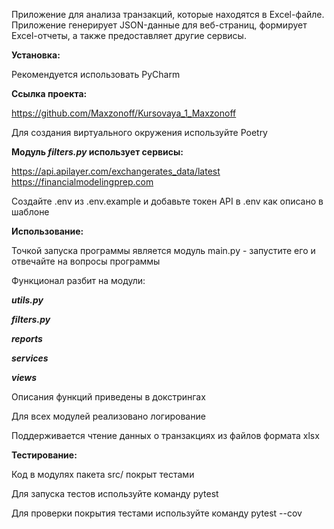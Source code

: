 Приложение для анализа транзакций,
которые находятся в Excel-файле.
Приложение генерирует JSON-данные для веб-страниц,
формирует Excel-отчеты, а также предоставляет другие сервисы.

**Установка:**

Рекомендуется использовать PyCharm

**Ссылка проекта:**

https://github.com/Maxzonoff/Kursovaya_1_Maxzonoff

Для создания виртуального окружения используйте Poetry

**Модуль *filters.py* использует сервисы:**

https://api.apilayer.com/exchangerates_data/latest
https://financialmodelingprep.com

Создайте .env из .env.example и добавьте токен API в .env как описано в шаблоне

**Использование:**

Точкой запуска программы является модуль main.py -
запустите его и отвечайте на вопросы программы

Функционал разбит на модули:

**_utils.py_**

**_filters.py_**

**_reports_**

**_services_**

**_views_**

Описания функций приведены в докстрингах

Для всех модулей реализовано логирование

Поддерживается чтение данных о транзакциях из файлов формата xlsx

**Тестирование:**

Код в модулях пакета src/ покрыт тестами

Для запуска тестов используйте команду pytest

Для проверки покрытия тестами используйте команду pytest --cov

